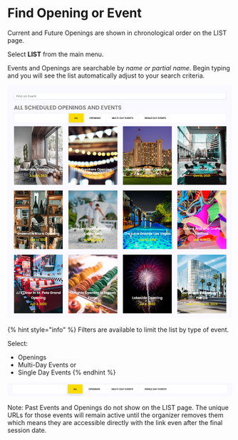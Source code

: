 # Find Opening or Event

Current and Future Openings are shown in chronological order on the LIST page.

Select **LIST** from the main menu.

Events and Openings are searchable by _name or partial name_. Begin typing and you will see the list automatically adjust to your search criteria.

![All Scheduled Openings and Events](../.gitbook/assets/allscheduled.png)

{% hint style="info" %}
Filters are available to limit the list by type of event. 

Select:

* Openings
* Multi-Day Events or 
* Single Day Events
{% endhint %}

![Filter by type of Event](../.gitbook/assets/filtersonly.png)

Note: Past Events and Openings do not show on the LIST page. The unique URLs for those events will remain active until the organizer removes them which means they are accessible directly with the link even after the final session date.

